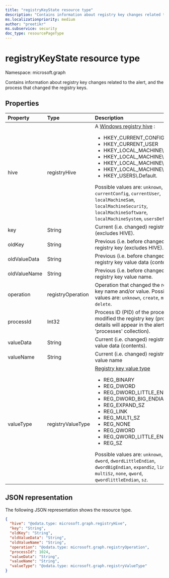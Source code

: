 ```yaml
---
title: "registryKeyState resource type"
description: "Contains information about registry key changes related to the alert, and the process that changed the registry keys."
ms.localizationpriority: medium
author: "preetikr"
ms.subservice: security
doc_type: resourcePageType
---
```


# registryKeyState resource type

Namespace: microsoft.graph

Contains information about registry key changes related to the alert, and the process that changed the registry keys.

## Properties

| Property     | Type        | Description |
|:-------------|:------------|:------------|
|hive|registryHive|A [Windows registry hive](/windows/desktop/sysinfo/registry-hives) : <ul><li>HKEY_CURRENT_CONFIG</li> <li>HKEY_CURRENT_USER</li> <li>HKEY_LOCAL_MACHINE\SAM</li> <li>HKEY_LOCAL_MACHINE\Security</li> <li>HKEY_LOCAL_MACHINE\Software</li> <li>HKEY_LOCAL_MACHINE\System</li> <li>HKEY_USERS\\.Default.</li></ul> Possible values are: `unknown`, `currentConfig`, `currentUser`, `localMachineSam`, `localMachineSecurity`, `localMachineSoftware`, `localMachineSystem`, `usersDefault`.|
|key|String|Current (i.e. changed) registry key (excludes HIVE).|
|oldKey|String|Previous (i.e. before changed) registry key (excludes HIVE).|
|oldValueData|String|Previous (i.e. before changed) registry key value data (contents).|
|oldValueName|String|Previous (i.e. before changed) registry key value name.|
|operation|registryOperation|Operation that changed the registry key name and/or value. Possible values are: `unknown`, `create`, `modify`, `delete`.|
|processId|Int32|Process ID (PID) of the process that modified the registry key (process details will appear in the alert 'processes' collection).|
|valueData|String|Current (i.e. changed) registry key value data (contents).|
|valueName|String|Current (i.e. changed) registry key value name|
|valueType|registryValueType|[Registry key value type](/windows/desktop/sysinfo/registry-value-types) <ul><li>REG_BINARY</li> <li>REG_DWORD</li> <li>REG_DWORD_LITTLE_ENDIAN</li> <li>REG_DWORD_BIG_ENDIAN</li><li>REG_EXPAND_SZ</li> <li>REG_LINK</li> <li>REG_MULTI_SZ</li> <li>REG_NONE</li> <li>REG_QWORD</li> <li>REG_QWORD_LITTLE_ENDIAN</li> <li>REG_SZ</li></ul> Possible values are: `unknown`, `binary`, `dword`, `dwordLittleEndian`, `dwordBigEndian`, `expandSz`, `link`, `multiSz`, `none`, `qword`, `qwordlittleEndian`, `sz`.|

## JSON representation

The following JSON representation shows the resource type.

<!-- {
  "blockType": "resource",
  "optionalProperties": [

  ],
  "@odata.type": "microsoft.graph.registryKeyState"
}-->

```json
{
  "hive": "@odata.type: microsoft.graph.registryHive",
  "key": "String",
  "oldKey": "String",
  "oldValueData": "String",
  "oldValueName": "String",
  "operation": "@odata.type: microsoft.graph.registryOperation",
  "processId": 1024,
  "valueData": "String",
  "valueName": "String",
  "valueType": "@odata.type: microsoft.graph.registryValueType"
}

```

<!-- uuid: 8fcb5dbc-d5aa-4681-8e31-b001d5168d79
2015-10-25 14:57:30 UTC -->
<!-- {
  "type": "#page.annotation",
  "description": "registryKeyState resource",
  "keywords": "",
  "section": "documentation",
  "tocPath": ""
}-->

